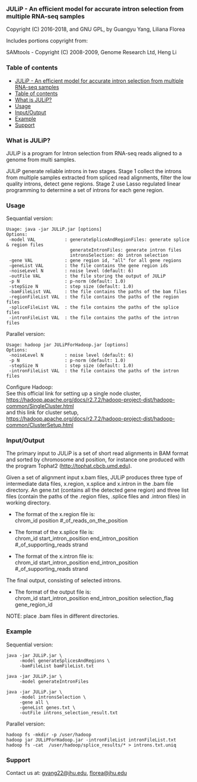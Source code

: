 ### <a name="julip"></a> JULiP - An efficient model for accurate intron selection from multiple RNA-seq samples

Copyright (C) 2016-2018, and GNU GPL, by Guangyu Yang, Liliana Florea

Includes portions copyright from:

SAMtools - Copyright (C) 2008-2009, Genome Research Ltd, Heng Li


### <a name="table-of-contents"></a> Table of contents

- [JULiP - An efficient model for accurate intron selection from multiple RNA-seq samples](#julip)  
- [Table of contents](#table-of-contents)  
- [What is JULiP?](#what-is-julip)  
- [Usage](#usage)  
- [Input/Output](#inputoutput)  
- [Example](#example)   
- [Support](#support)  


### <a name="what-is-julip"></a> What is JULiP?

JULiP is a program for Intron selection from RNA-seq reads aligned to a genome from multi samples. 

JULiP generate reliable introns in two stages. Stage 1 collect the introns from multiple samples extracted from spliced read alignments, filter the low quality introns, detect gene regions. Stage 2 use Lasso regulated linear programming to determine a set of introns for each gene region.


### <a name="usage"></a> Usage

Sequantial version:  
```
Usage: java -jar JULiP.jar [options]  
Options:  
 -model VAL           : generateSpliceAndRegionFiles: generate splice & region files
                        generateIntronFiles: generate intron files
                        intronsSelection: do intron selection
 -gene VAL            : gene region id, "all" for all gene regions
 -geneList VAL        : the file contains the gene region ids
 -noiseLevel N        : noise level (default: 6)
 -outFile VAL         : the file storing the output of JULiP
 -p N                 : p-norm (default: 1.0)
 -stepSize N          : step size (default: 1.0)
 -bamFileList VAL     : the file contains the paths of the bam files
 -regionFileList VAL  : the file contains the paths of the region files
 -spliceFileList VAL  : the file contains the paths of the splice files
 -intronFileList VAL  : the file contains the paths of the intron files
```
Parallel version:  
```
Usage: hadoop jar JULiPForHadoop.jar [options]
Options:
 -noiseLevel N        : noise level (default: 6)
 -p N                 : p-norm (default: 1.0)
 -stepSize N          : step size (default: 1.0)
 -intronFileList VAL  : the file contains the paths of the intron files
```
Configure Hadoop:  
See this official link for setting up a single node cluster,  
https://hadoop.apache.org/docs/r2.7.2/hadoop-project-dist/hadoop-common/SingleCluster.html  
and this link for cluster setup,  
https://hadoop.apache.org/docs/r2.7.2/hadoop-project-dist/hadoop-common/ClusterSetup.html  

### <a name="inputoutput"></a> Input/Output  
The primary input to JULiP is a set of short read alignments in BAM format and sorted by chromosome and position, for instance one produced with the program Tophat2 (http://tophat.cbcb.umd.edu).

Given a set of alignment input x.bam files, JULiP produces three type of intermediate data files, x.region, x.splice and x.intron in the .bam file directory. An gene.txt (contains all the detected gene region) and three list files (contain the paths of the .region files, .splice files and .intron files) in working directory.

- The format of the x.region file is:  
chrom_id position #_of_reads_on_the_position  

- The format of the x.splice file is:  
chrom_id start_intron_position end_intron_position #_of_supporting_reads strand  

- The format of the x.intron file is:  
chrom_id start_intron_position end_intron_position #_of_supporting_reads strand

The final output, consisting of selected introns.
- The format of the output file is:  
chrom_id start_intron_position end_intron_position selection_flag gene_region_id

NOTE: place .bam files in different directories.


### <a name="example"></a> Example  
Sequential version:  
```
java -jar JULiP.jar \
	 -model generateSplicesAndRegions \
	 -bamFileList bamFileList.txt

java -jar JULiP.jar \
	 -model generateIntronFiles

java -jar JULiP.jar \
     -model intronsSelection \
     -gene all \
     -geneList genes.txt \
     -outFile introns_selection_result.txt
```
Parallel version:  
```
hadoop fs -mkdir -p /user/hadoop
hadoop jar JULiPForHadoop.jar -intronFileList intronFileList.txt
hadoop fs -cat  /user/hadoop/splice_results/* > introns.txt.uniq
```

### <a name="support"></a> Support

Contact us at: gyang22@jhu.edu, florea@jhu.edu
